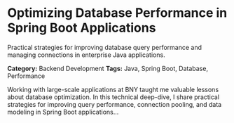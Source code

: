 # Optimizing Database Performance in Spring Boot Applications

Practical strategies for improving database query performance and managing connections in enterprise Java applications.

**Category:** Backend Development
**Tags:** Java, Spring Boot, Database, Performance

Working with large-scale applications at BNY taught me valuable lessons about database optimization. In this technical deep-dive, I share practical strategies for improving query performance, connection pooling, and data modeling in Spring Boot applications...
